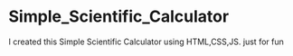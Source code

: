 # Simple_Scientific_Calculator
I created this Simple Scientific Calculator using HTML,CSS,JS.  just for fun
